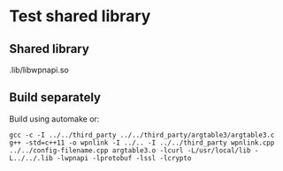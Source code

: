 # Test shared library

## Shared library

.lib/libwpnapi.so

## Build separately

Build using automake or:
```
gcc -c -I ../../third_party ../../third_party/argtable3/argtable3.c
g++ -std=c++11 -o wpnlink -I ../.. -I ../../third_party wpnlink.cpp ../../config-filename.cpp argtable3.o -lcurl -L/usr/local/lib -L../../.lib -lwpnapi -lprotobuf -lssl -lcrypto
```
